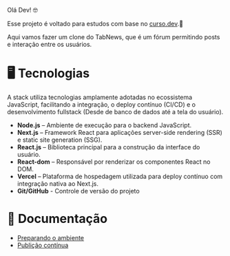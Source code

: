 Olá Dev! 🤓

Esse projeto é voltado para estudos com base no [curso.dev](https://curso.dev).🌱

Aqui vamos fazer um clone do TabNews, que é um fórum permitindo posts e interação entre os usuários.

# 🖥️ Tecnologias
A stack utiliza tecnologias amplamente adotadas no ecossistema JavaScript, facilitando a integração, o deploy contínuo (CI/CD) e o desenvolvimento fullstack (Desde de banco de dados até a tela do usuário).

- **Node.js** – Ambiente de execução para o backend JavaScript.
- **Next.js** – Framework React para aplicações server-side rendering (SSR) e static site generation (SSG).
- **React.js** – Biblioteca principal para a construção da interface do usuário.
- **React-dom** – Responsável por renderizar os componentes React no DOM.
- **Vercel** – Plataforma de hospedagem utilizada para deploy contínuo com integração nativa ao Next.js.
- **Git/GitHub** - Controle de versão do projeto


# 🔗 Documentação
- [Preparando o ambiente](docs/preparando-o-ambiente.md)
- [Publição contínua](docs/deploy-continuo.md)